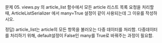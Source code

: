 
문제 05. views.py 의 article_list 함수에서 모든 article 리스트 목록 요청을 처리할 때, 
ArticleListSerializer 에서 many=True 설정이 같이 사용되는데 그 이유를 작성하시오.

정답) article_list는 article의 모든 항목을 불러오는 다중 데이터를 처리함.
다중데이터를 처리하기 위해, default설정이 False인 many를 True로 바꿔주는 과정이 필요함.

